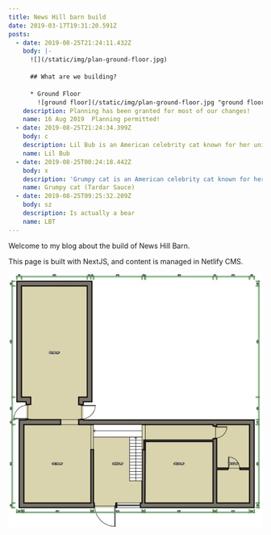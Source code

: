 ```yaml
---
title: News Hill barn build
date: 2019-03-17T19:31:20.591Z
posts:
  - date: 2019-08-25T21:24:11.432Z
    body: |-
      ![](/static/img/plan-ground-floor.jpg)

      ## What are we building?

      * Ground Floor
        ![ground floor](/static/img/plan-ground-floor.jpg "ground floor")
    description: Planning has been granted for most of our changes!
    name: 16 Aug 2019  Planning permitted!
  - date: 2019-08-25T21:24:34.399Z
    body: c
    description: Lil Bub is an American celebrity cat known for her unique appearance.
    name: Lil Bub
  - date: 2019-08-25T00:24:18.442Z
    body: x
    description: 'Grumpy cat is an American celebrity cat known for her grumpy appearance. '
    name: Grumpy cat (Tardar Sauce)
  - date: 2019-08-25T09:25:32.209Z
    body: sz
    description: Is actually a bear
    name: LBT
---
```

Welcome to my blog about the build of News Hill Barn.

This page is built with NextJS, and content is managed in Netlify CMS.

![](/static/img/news-hill-barn.jpeg)
